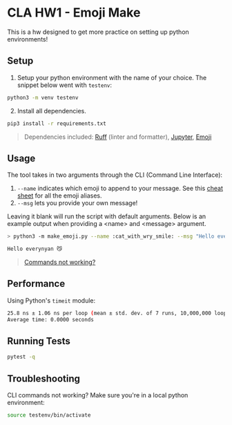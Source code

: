# CLA HW1 - Emoji Make

This is a hw designed to get more practice on setting up python environments!

## Setup

1. Setup your python environment with the name of your choice. The snippet below went with `testenv`:

```bash
python3 -m venv testenv
```

2. Install all dependencies.

```bash
pip3 install -r requirements.txt
```

> Dependencies included: [Ruff](https://docs.astral.sh/ruff/) (linter and formatter), [Jupyter](https://jupyter.org/), [Emoji](https://pypi.org/project/emoji/)

## Usage

The tool takes in two arguments through the CLI (Command Line Interface):
  1. `--name` indicates which emoji to append to your message. See this [cheat sheet](https://www.webfx.com/tools/emoji-cheat-sheet/) for all the emoji aliases.
  2. `--msg` lets you provide your own message!

Leaving it blank will run the script with default arguments. Below is an example output when providing a \<name\> and \<message\> argument.
```bash
> python3 -m make_emoji.py --name :cat_with_wry_smile: --msg "Hello everynyan~"

Hello everynyan 😼
```

> [Commands not working?](#troubleshooting)

## Performance

Using Python's `timeit` module:

```bash
25.8 ns ± 1.06 ns per loop (mean ± std. dev. of 7 runs, 10,000,000 loops each)
Average time: 0.0000 seconds
```

## Running Tests

```bash
pytest -q
```

## Troubleshooting

CLI commands not working? Make sure you're in a local python environment:

```bash
source testenv/bin/activate
```
